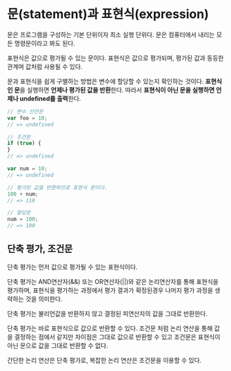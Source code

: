 # 문(statement)과 표현식(expression)

문은 프로그램을 구성하는 기본 단위이자 최소 실행 단위다. 문은 컴퓨터에서 내리는 모든 명령문이라고 봐도 된다.

표현식은 값으로 평가될 수 있는 문이다. 표현식은 값으로 평가되며, 평가된 값과 동등한 관계며 값처럼 사용될 수 있다.

문과 표현식을 쉽게 구별하는 방법은 변수에 할당할 수 있는지 확인하는 것이다. 
**표현식인 문**을 실행하면 **언제나 평가된 값을 반환**한다. 따라서 **표현식이 아닌 문을 실행하면 언제나 undefined를 출력**한다.

```js
// 변수 선언문
var foo = 10;
// => undefined

// 조건문
if (true) {
}
// => undefined

var num = 10;
// => undefined

// 평가된 값을 반환하므로 표현식 문이다.
100 + num;
// => 110

// 할당문
num = 100;
// => 100
```

## 단축 평가, 조건문

단축 평가는 먼저 값으로 평가될 수 있는 표현식이다.

단축 평가는 AND연산자(&&) 또는 OR연산자(||)와 같은 논리연산자를 통해 표현식을 평가하며, 표현식을 평가하는 과정에서 평가 결과가 확정된경우 나머지 평가 과정을 생략하는 것을 의미한다.

단축 평가는 불리언값을 반환하지 않고 결정된 피연산자의 값을 그대로 반환한다.

단축 평가는 바로 표현식으로 값으로 반환할 수 있다.
조건문 처럼 논리 연산을 통해 값을 결정하는 점에서 같지만 차이점은 그대로 값으로 반환할 수 있고 조건문은 표현식이 아닌 문으로 값을 그대로 반환할 수 없다.

간단한 논리 연산은 단축 평가로, 복잡한 논리 연산은 조건문을 이용할 수 있다.